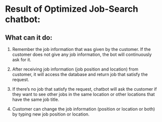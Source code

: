 # Result of Optimized Job-Search chatbot:
## What can it do:
1. Remember the job information that was given by the customer. If the customer does not give any job information, the bot will continuously ask for it.

2. After receiving job information (job position and location) from customer, it will access the database and return job that satisfy the request. 

3. If there’s no job that satisfy the request, chatbot will ask the customer if they want to see other jobs in the same location or other locations that have the same job title.

4. Customer can change the job information (position or location or both) by typing new job position or location.
